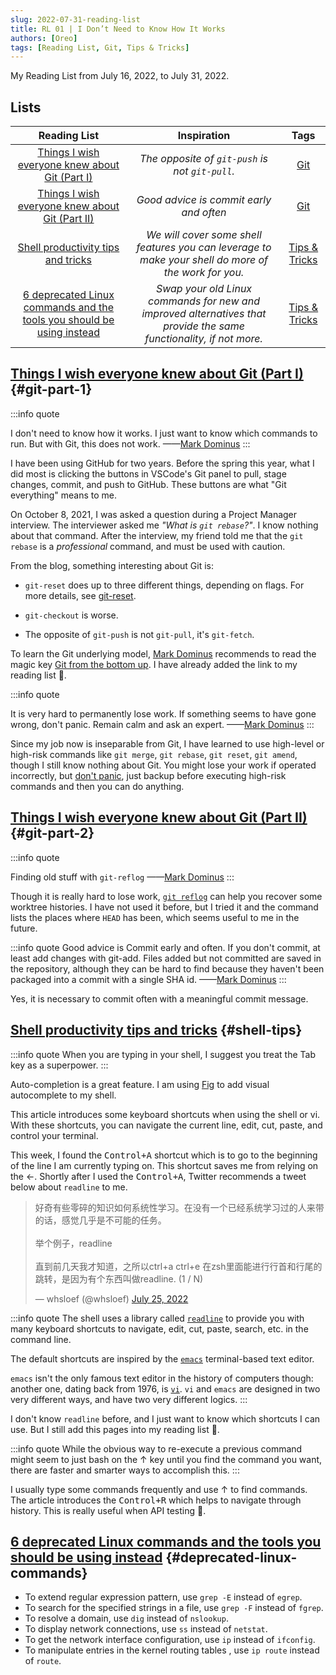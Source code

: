 ```yaml
---
slug: 2022-07-31-reading-list
title: RL 01 | I Don’t Need to Know How It Works
authors: [Oreo]
tags: [Reading List, Git, Tips & Tricks]
---
```


My Reading List from July 16, 2022, to July 31, 2022.

<!--truncate-->

## Lists

| Reading List | Inspiration | Tags |
| :---: | :---: | :---: |
| [Things I wish everyone knew about Git (Part I)](#git-part-1) | _The opposite of `git-push` is not `git-pull`._ | [Git](/blog/tags/git) |
| [Things I wish everyone knew about Git (Part II)](#git-part-2) | _Good advice is commit early and often_ | [Git](/blog/tags/git) |
| [Shell productivity tips and tricks](#shell-tips) | _We will cover some shell features you can leverage to make your shell do more of the work for you._| [Tips & Tricks](/blog/tags/tips-tricks) |
| [6 deprecated Linux commands and the tools you should be using instead](#deprecated-linux-commands) | _Swap your old Linux commands for new and improved alternatives that provide the same functionality, if not more._ | [Tips & Tricks](/blog/tags/tips-tricks) |

<!--truncate-->

## [Things I wish everyone knew about Git (Part I)](https://blog.plover.com/prog/git/tips.html) {#git-part-1}

:::info quote

I don't need to know how it works. I just want to know which commands to run. But with Git, this does not work.
——[Mark Dominus](https://blog.plover.com/meta/about-me.html)
:::

I have been using GitHub for two years. Before the spring this year, what I did most is clicking the buttons in VSCode's Git panel to pull, stage changes, commit, and push to GitHub. These buttons are what "Git everything" means to me.

On October 8, 2021, I was asked a question during a Project Manager interview. The interviewer asked me _"What is `git rebase`?"_. I know nothing about that command. After the interview, my friend told me that the `git rebase` is a _professional_ command, and must be used with caution.

From the blog, something interesting about Git is:

-  `git-reset` does up to three different things, depending on flags. For more details, see [git-reset](https://blog.plover.com/prog/git-reset.html).

-  `git-checkout` is worse.

-  The opposite of `git-push` is not `git-pull`, it's `git-fetch`.

To learn the Git underlying model, [Mark Dominus](https://blog.plover.com/meta/about-me.html) recommends to read the magic key [Git from the bottom up](https://jwiegley.github.io/git-from-the-bottom-up/). I have already added the link to my reading list 👀.

:::info quote

It is very hard to permanently lose work. If something seems to have gone wrong, don't panic. Remain calm and ask an expert.
——[Mark Dominus](https://blog.plover.com/meta/about-me.html)
:::

Since my job now is inseparable from Git, I have learned to use high-level or high-risk commands like `git merge`, `git rebase`, `git reset`, `git amend`, though I still know nothing about Git. You might lose your work if operated incorrectly, but [don't panic](https://blog.plover.com/prog/two-things-about-git.html), just backup before executing high-risk commands and then you can do anything.

## [Things I wish everyone knew about Git (Part II)](https://blog.plover.com/prog/git/tips-2.html) {#git-part-2}

:::info quote

Finding old stuff with `git-reflog`
——[Mark Dominus](https://blog.plover.com/meta/about-me.html)
:::

Though it is really hard to lose work, [`git reflog`](https://git-scm.com/docs/git-reflog) can help you recover some worktree histories. I have not used it before, but I tried it and the command lists the places where `HEAD` has been, which seems useful to me in the future.

:::info quote
Good advice is Commit early and often. If you don't commit, at least add changes with git-add. Files added but not committed are saved in the repository, although they can be hard to find because they haven't been packaged into a commit with a single SHA id.
——[Mark Dominus](https://blog.plover.com/meta/about-me.html)
:::

Yes, it is necessary to commit often with a meaningful commit message.

## [Shell productivity tips and tricks](https://blog.balthazar-rouberol.com/shell-productivity-tips-and-tricks.html) {#shell-tips}

:::info quote
When you are typing in your shell, I suggest you treat the Tab key as a superpower.
:::

Auto-completion is a great feature. I am using  [Fig](https://fig.io) to add visual autocomplete to my shell.

This article introduces some keyboard shortcuts when using the shell or vi. With these shortcuts, you can navigate the current line, edit, cut, paste, and control your terminal.

This week, I found the <kbd>Control+A</kbd> shortcut which is to go to the beginning of the line I am currently typing on. This shortcut saves me from relying on the ←. Shortly after I used the <kbd>Control+A</kbd>, Twitter recommends a tweet below about `readline` to me.

<blockquote class="twitter-tweet"><p lang="zh" dir="ltr">好奇有些零碎的知识如何系统性学习。在没有一个已经系统学习过的人来带的话，感觉几乎是不可能的任务。<br/><br/>举个例子，readline<br/><br/>直到前几天我才知道，之所以ctrl+a ctrl+e 在zsh里面能进行行首和行尾的跳转，是因为有个东西叫做readline. (1 / N)</p>&mdash; whsloef (@whsloef) <a href="https://twitter.com/whsloef/status/1551586422498291712?ref_src=twsrc%5Etfw">July 25, 2022</a></blockquote>

:::info quote
The shell uses a library called [`readline`](https://tiswww.case.edu/php/chet/readline/rltop.html) to provide you with many keyboard shortcuts to navigate, edit, cut, paste, search, etc. in the command line.

The default shortcuts are inspired by the [`emacs`](https://www.gnu.org/software/emacs/) terminal-based text editor.

`emacs` isn't the only famous text editor in the history of computers though: another one, dating back from 1976, is [`vi`](https://en.wikipedia.org/wiki/Vi). `vi` and `emacs` are designed in two very different ways, and have two very different logics.
:::

I don't know `readline` before, and I just want to know which shortcuts I can use. But I still add this pages into my reading list 👀.

:::info quote
While the obvious way to re-execute a previous command might seem to just bash on the ↑ key until you find the command you want, there are faster and smarter ways to accomplish this.
:::

I usually type some commands frequently and use ↑ to find commands. The article introduces the <kbd>Control+R</kbd> which helps to navigate through history. This is really useful when API testing 🥳.

## [6 deprecated Linux commands and the tools you should be using instead](https://www.redhat.com/sysadmin/deprecated-linux-command-replacements) {#deprecated-linux-commands}

- To extend regular expression pattern, use `grep -E` instead of `egrep`.
- To search for the specified strings in a file, use `grep -F` instead of `fgrep`.
- To resolve a domain, use `dig` instead of `nslookup`.
- To display network connections, use `ss` instead of `netstat`.
- To get the network interface configuration, use `ip` instead of `ifconfig`.
- To manipulate entries in the kernel routing tables , use `ip route` instead of `route`.
